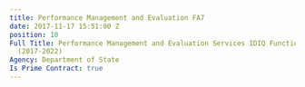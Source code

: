 ```yaml
---
title: Performance Management and Evaluation FA7
date: 2017-11-17 15:51:00 Z
position: 10
Full Title: Performance Management and Evaluation Services IDIQ Functional Area 7
  (2017-2022)
Agency: Department of State
Is Prime Contract: true
---
```


